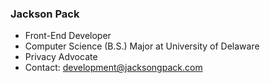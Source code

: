 ### Jackson Pack

- Front-End Developer
- Computer Science (B.S.) Major at University of Delaware
- Privacy Advocate
- Contact: development@jacksongpack.com
